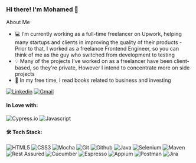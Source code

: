 ### Hi there! I'm Mohamed 👋
About Me

- 💻 I’m currently working as a full-time freelancer on Upwork, helping many startups and clients in improving the quality of their products - Prior to that, I worked as a freelance Frontend Engineer, so you can think of me as the guy who switched from development to testing
- 💡  Many of the projects I've worked on as a freelancer have been client-based, so they're private, However I intend to concentrate more on side projects
- 📖 In my free time, I read books related to business and investing

[![Linkedin](https://img.shields.io/badge/linkedin-0077B5?style=for-the-badge&logo=linkedin&link=http://right)](https://www.linkedin.com/in/mohamed-abouelsoud/)
[![Gmail](https://img.shields.io/badge/gmail-EA4335?style=for-the-badge&logo=gmail&link=http://right&logoColor=ffffff)](mailto:dev.mohamedyunus@gmail.com)

#### In Love with: 
![Cypress.io](https://img.shields.io/badge/Cypress.io-17202C?style=for-the-badge&logo=cypress)
![Javascript](https://img.shields.io/badge/Javascript-F7DF1E?style=for-the-badge&logo=javascript&logoColor=000000)

#### 🛠 Tech Stack:
![HTML5](https://img.shields.io/badge/HTML5-E34F26?style=for-the-badge&logo=html&logoColor=ffffff)
![CSS3](https://img.shields.io/badge/CSS3-1572B6?style=for-the-badge&logo=css3&logoColor=ffffff)
![Mocha](https://img.shields.io/badge/mocha-8D6748?style=for-the-badge&logo=mocha&logoColor=ffffff)
![Git](https://img.shields.io/badge/git-F05032?style=for-the-badge&logo=git&link=http://right&logoColor=ffffff)
![Github](https://img.shields.io/badge/github-181717?style=for-the-badge&logo=github&logoColor=ffffff)
![Java](https://img.shields.io/badge/java-007396?style=for-the-badge&logo=java&logoColor=ffffff)
![Selenium](https://img.shields.io/badge/selenium-43B02A?style=for-the-badge&logo=selenium&logoColor=ffffff)
![Maven](https://img.shields.io/badge/Maven-C71A36?style=for-the-badge)
![Rest Assured](https://img.shields.io/badge/Rest%20Assured-53A318?style=for-the-badge&logo=rest%20assured&logoColor=ffffff)
![Cucumber](https://img.shields.io/badge/Cucumber-23D96C?style=for-the-badge&logo=cucumber&logoColor=ffffff)
![Espresso](https://img.shields.io/badge/Espresso-603F38?style=for-the-badge&logo=espresso&logoColor=ffffff)
![Appium](https://img.shields.io/badge/Appium-642792?style=for-the-badge)
![Postman](https://img.shields.io/badge/postman-FF6C37?style=for-the-badge&logo=postman&logoColor=ffffff)
![Jira](https://img.shields.io/badge/jira-0052CC?style=for-the-badge&logo=jira&logoColor=ffffff)
